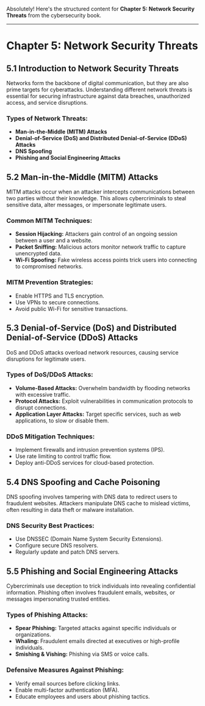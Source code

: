 Absolutely! Here's the structured content for **Chapter 5: Network Security Threats** from the cybersecurity book.

---

# **Chapter 5: Network Security Threats**  

## **5.1 Introduction to Network Security Threats**  
Networks form the backbone of digital communication, but they are also prime targets for cyberattacks. Understanding different network threats is essential for securing infrastructure against data breaches, unauthorized access, and service disruptions.  

### **Types of Network Threats:**  
- **Man-in-the-Middle (MITM) Attacks**  
- **Denial-of-Service (DoS) and Distributed Denial-of-Service (DDoS) Attacks**  
- **DNS Spoofing**  
- **Phishing and Social Engineering Attacks**  

## **5.2 Man-in-the-Middle (MITM) Attacks**  
MITM attacks occur when an attacker intercepts communications between two parties without their knowledge. This allows cybercriminals to steal sensitive data, alter messages, or impersonate legitimate users.  

### **Common MITM Techniques:**  
- **Session Hijacking:** Attackers gain control of an ongoing session between a user and a website.  
- **Packet Sniffing:** Malicious actors monitor network traffic to capture unencrypted data.  
- **Wi-Fi Spoofing:** Fake wireless access points trick users into connecting to compromised networks.  

### **MITM Prevention Strategies:**  
- Enable HTTPS and TLS encryption.  
- Use VPNs to secure connections.  
- Avoid public Wi-Fi for sensitive transactions.  

## **5.3 Denial-of-Service (DoS) and Distributed Denial-of-Service (DDoS) Attacks**  
DoS and DDoS attacks overload network resources, causing service disruptions for legitimate users.  

### **Types of DoS/DDoS Attacks:**  
- **Volume-Based Attacks:** Overwhelm bandwidth by flooding networks with excessive traffic.  
- **Protocol Attacks:** Exploit vulnerabilities in communication protocols to disrupt connections.  
- **Application Layer Attacks:** Target specific services, such as web applications, to slow or disable them.  

### **DDoS Mitigation Techniques:**  
- Implement firewalls and intrusion prevention systems (IPS).  
- Use rate limiting to control traffic flow.  
- Deploy anti-DDoS services for cloud-based protection.  

## **5.4 DNS Spoofing and Cache Poisoning**  
DNS spoofing involves tampering with DNS data to redirect users to fraudulent websites. Attackers manipulate DNS cache to mislead victims, often resulting in data theft or malware installation.  

### **DNS Security Best Practices:**  
- Use DNSSEC (Domain Name System Security Extensions).  
- Configure secure DNS resolvers.  
- Regularly update and patch DNS servers.  

## **5.5 Phishing and Social Engineering Attacks**  
Cybercriminals use deception to trick individuals into revealing confidential information. Phishing often involves fraudulent emails, websites, or messages impersonating trusted entities.  

### **Types of Phishing Attacks:**  
- **Spear Phishing:** Targeted attacks against specific individuals or organizations.  
- **Whaling:** Fraudulent emails directed at executives or high-profile individuals.  
- **Smishing & Vishing:** Phishing via SMS or voice calls.  

### **Defensive Measures Against Phishing:**  
- Verify email sources before clicking links.  
- Enable multi-factor authentication (MFA).  
- Educate employees and users about phishing tactics.  
